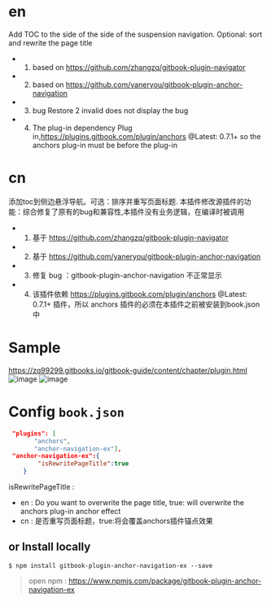 # en
Add TOC to the side of the side of the suspension navigation. Optional: sort and rewrite the page title
 * 1. based on  https://github.com/zhangzq/gitbook-plugin-navigator
 * 2. based on https://github.com/yaneryou/gitbook-plugin-anchor-navigation
 * 3. bug Restore 2 invalid does not display the bug
 * 4. The plug-in dependency Plug in,https://plugins.gitbook.com/plugin/anchors  @Latest: 0.7.1+ so the anchors plug-in must be before the plug-in


# cn
添加toc到侧边悬浮导航。可选：排序并重写页面标题.
本插件修改源插件的功能：综合修复了原有的bug和兼容性,本插件没有业务逻辑，在编译时被调用
 * 1. 基于 https://github.com/zhangzq/gitbook-plugin-navigator
 * 2. 基于 https://github.com/yaneryou/gitbook-plugin-anchor-navigation
 * 3. 修复 bug ：gitbook-plugin-anchor-navigation 不正常显示
 * 4. 该插件依赖 https://plugins.gitbook.com/plugin/anchors @Latest: 0.7.1+ 插件，所以 anchors 插件的必须在本插件之前被安装到book.json中

# Sample
 https://zq99299.gitbooks.io/gitbook-guide/content/chapter/plugin.html
 ![image](https://github.com/zq99299/gitbook-plugin-anchor-navigation-ex/tree/master/doc/images/gitbook-plugin-anchor-navigation-ex-demo.jpg)
 ![image](https://github.com/zq99299/gitbook-plugin-anchor-navigation-ex/tree/master/doc/images/gitbook-plugin-anchor-navigation-ex-demo2.jpg)
 
 
# Config `book.json`
```json
 "plugins": [
	   "anchors",
       "anchor-navigation-ex"],
 "anchor-navigation-ex":{
		"isRewritePageTitle":true
	}	   
```
isRewritePageTitle :
* en : Do you want to overwrite the page title, true: will overwrite the anchors plug-in anchor effect
* cn : 是否重写页面标题，true:将会覆盖anchors插件锚点效果

## or Install locally

```
$ npm install gitbook-plugin-anchor-navigation-ex --save
```

>open npm : https://www.npmjs.com/package/gitbook-plugin-anchor-navigation-ex
